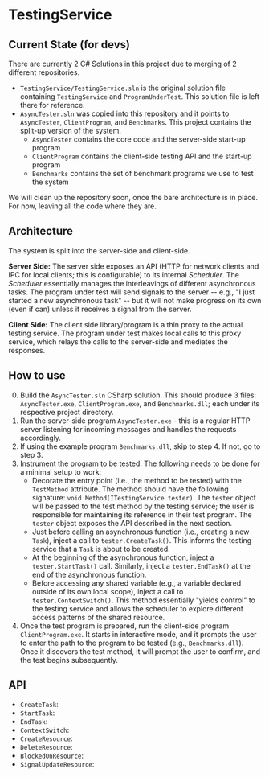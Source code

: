 # TestingService

## Current State (for devs)

There are currently 2 C# Solutions in this project due to merging of 2 different repositories.

* `TestingService/TestingService.sln` is the original solution file containing `TestingService` and `ProgramUnderTest`. This solution file is left there for reference.
* `AsyncTester.sln` was copied into this repository and it points to `AsyncTester`, `ClientProgram`, and `Benchmarks`. This project contains the split-up version of the system.
    * `AsyncTester` contains the core code and the server-side start-up program
    * `ClientProgram` contains the client-side testing API and the start-up program
    * `Benchmarks` contains the set of benchmark programs we use to test the system

We will clean up the repository soon, once the bare architecture is in place. For now, leaving all the code where they are.


## Architecture

The system is split into the server-side and client-side.

**Server Side:** The server side exposes an API (HTTP for network clients and IPC for local clients; this is configurable) to its internal *Scheduler*. The *Scheduler* essentially manages the interleavings of different asynchronous tasks. The program under test will send signals to the server -- e.g., "I just started a new asynchronous task" -- but it will not make progress on its own (even if can) unless it receives a signal from the server. 

**Client Side:** The client side library/program is a thin proxy to the actual testing service. The program under test makes local calls to this proxy service, which relays the calls to the server-side and mediates the responses.


## How to use

0. Build the `AsyncTester.sln` CSharp solution. This should produce 3 files: `AsyncTester.exe`, `ClientProgram.exe`, and `Benchmarks.dll`; each under its respective project directory.
1. Run the server-side program `AsyncTester.exe` - this is a regular HTTP server listening for incoming messages and handles the requests accordingly.
2. If using the example program `Benchmarks.dll`, skip to step 4. If not, go to step 3.
3. Instrument the program to be tested. The following needs to be done for a minimal setup to work:
    * Decorate the entry point (i.e., the method to be tested) with the `TestMethod` attribute. The method should have the following signature: `void Method(ITestingService tester)`. The `tester` object will be passed to the test method by the testing service; the user is responsible for maintaining its reference in their test program. The `tester` object exposes the API described in the next section.
    * Just before calling an asynchronous function (i.e., creating a new `Task`), inject a call to `tester.CreateTask()`. This informs the testing service that a `Task` is about to be created.
    * At the beginning of the asynchronous function, inject a `tester.StartTask()` call. Similarly, inject a `tester.EndTask()` at the end of the asynchronous function.
    * Before accessing any shared variable (e.g., a variable declared outside of its own local scope), inject a call to `tester.ContextSwitch()`. This method essentially "yields control" to the testing service and allows the scheduler to explore different access patterns of the shared resource.
4. Once the test program is prepared, run the client-side program `ClientProgram.exe`. It starts in interactive mode, and it prompts the user to enter the path to the program to be tested (e.g., `Benchmarks.dll`). Once it discovers the test method, it will prompt the user to confirm, and the test begins subsequently.

## API

* `CreateTask`: 
* `StartTask`:
* `EndTask`:
* `ContextSwitch`: 
* `CreateResource`:
* `DeleteResource`:
* `BlockedOnResource`:
* `SignalUpdateResource`: